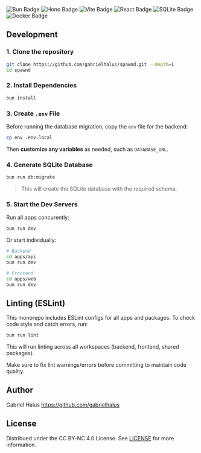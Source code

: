 <p align="left">
  <img src="https://img.shields.io/badge/Bun-%23000000.svg?style=for-the-badge&logo=bun&logoColor=white" alt="Bun Badge" />
  <img src="https://img.shields.io/badge/Hono-FF7E1B?style=for-the-badge&logo=hono&logoColor=white" alt="Hono Badge" />
  <img src="https://img.shields.io/badge/Vite-646CFF?style=for-the-badge&logo=vite&logoColor=white" alt="Vite Badge" />
  <img src="https://img.shields.io/badge/React-20232A?style=for-the-badge&logo=react&logoColor=61DAFB" alt="React Badge" />
  <img src="https://img.shields.io/badge/SQLite-07405E?style=for-the-badge&logo=sqlite&logoColor=white" alt="SQLite Badge" />
  <img src="https://img.shields.io/badge/Docker-2496ED?style=for-the-badge&logo=docker&logoColor=white" alt="Docker Badge" />
</p>

## Development

### 1. Clone the repository

```bash
git clone https://github.com/gabrielhalus/spawnd.git --depth=1
cd spawnd
```

### 2. Install Dependencies

```bash
bun install
```

### 3. Create `.env` File

Before running the database migration, copy the `env` file for the backend:

```bash
cp env .env.local
```

Then **customize any variables** as needed, such as `DATABASE_URL`.

### 4. Generate SQLite Database

```bash
bun run db:migrate
```

> This will create the SQLite database with the required schema.

### 5. Start the Dev Servers

Run all apps concurently:

```bash
bun run dev
```

Or start individually:

```bash
# Backend
cd apps/api
bun run dev

# Frontend
cd apps/web
bun run dev
```

## Linting (ESLint)

This monorepo includes ESLint configs for all apps and packages. To check code style and catch errors, run:

```bash
bun run lint
```

This will run linting across all workspaces (backend, frontend, shared packages).

Make sure to fix lint warnings/errors before committing to maintain code quality.

## Author

Gabriel Halus https://github.com/gabrielhalus

## License

Distribued under the CC BY-NC 4.0 License. See [LICENSE](https://github.com/gabrielhalus/spawnd/blob/main/LICENSE) for more information.
